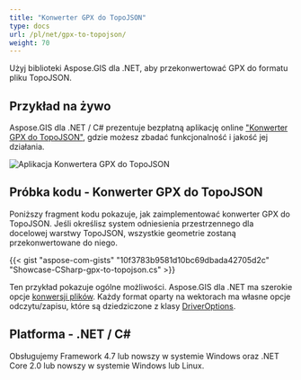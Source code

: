 ```yaml
---
title: "Konwerter GPX do TopoJSON"
type: docs
url: /pl/net/gpx-to-topojson/
weight: 70
---
```


Użyj biblioteki Aspose.GIS dla .NET, aby przekonwertować GPX do formatu pliku TopoJSON.

## **Przykład na żywo**

Aspose.GIS dla .NET / C# prezentuje bezpłatną aplikację online ["Konwerter GPX do TopoJSON"](https://products.aspose.app/gis/conversion/gpx-to-topojson), gdzie możesz zbadać funkcjonalność i jakość jej działania.

![Aplikacja Konwertera GPX do TopoJSON](conversion.png)

## **Próbka kodu - Konwerter GPX do TopoJSON**

Poniższy fragment kodu pokazuje, jak zaimplementować konwerter GPX do TopoJSON. Jeśli określisz system odniesienia przestrzennego dla docelowej warstwy TopoJSON, wszystkie geometrie zostaną przekonwertowane do niego. 

{{< gist "aspose-com-gists" "10f3783b9581d10bc69dbada42705d2c" "Showcase-CSharp-gpx-to-topojson.cs" >}}

Ten przykład pokazuje ogólne możliwości. Aspose.GIS dla .NET ma szerokie opcje [konwersji plików](https://docs.aspose.com/gis/net/vector-layers/). Każdy format oparty na wektorach ma własne opcje odczytu/zapisu, które są dziedziczone z klasy [DriverOptions](https://reference.aspose.com/gis/net/aspose.gis/driveroptions).

## **Platforma - .NET / C#**

Obsługujemy Framework 4.7 lub nowszy w systemie Windows oraz .NET Core 2.0 lub nowszy w systemie Windows lub Linux.
